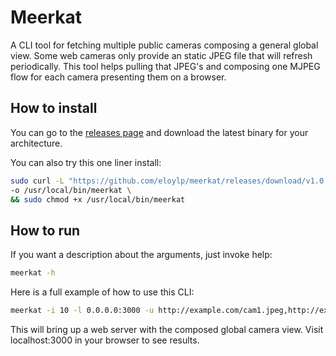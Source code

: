 # Meerkat
A CLI tool for fetching multiple public cameras composing a general global view.
Some web cameras only provide an static JPEG file that will refresh periodically.
This tool helps pulling that JPEG's and composing one MJPEG flow for each camera
presenting them on a browser.

## How to install

You can go to the [releases page](https://github.com/eloylp/meerkat/releases) and download the latest
binary for your architecture.

You can also try this one liner install:
```bash
sudo curl -L "https://github.com/eloylp/meerkat/releases/download/v1.0.0/meerkat_1.0.0_Linux_x86_64" \
-o /usr/local/bin/meerkat \
&& sudo chmod +x /usr/local/bin/meerkat
```

## How to run 

If you want a description about the arguments, just invoke help:
```bash
meerkat -h
```

Here is a full example of how to use this CLI:
```bash
meerkat -i 10 -l 0.0.0.0:3000 -u http://example.com/cam1.jpeg,http://example.com/cam2.jpeg
```

This will bring up a web server with the composed global camera view.
Visit localhost:3000 in your browser to see results.